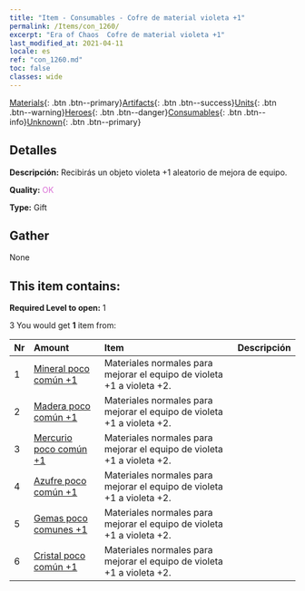 ```yaml
---
title: "Item - Consumables - Cofre de material violeta +1"
permalink: /Items/con_1260/
excerpt: "Era of Chaos  Cofre de material violeta +1"
last_modified_at: 2021-04-11
locale: es
ref: "con_1260.md"
toc: false
classes: wide
---
```

 [Materials](/es/Items/){: .btn .btn--primary}[Artifacts](/es/Items/Artifacts/){: .btn .btn--success}[Units](/es/Items/Units/){: .btn .btn--warning}[Heroes](/es/Items/Heroes/){: .btn .btn--danger}[Consumables](/es/Items/Consumables/){: .btn .btn--info}[Unknown](/es/Items/Unknown/){: .btn .btn--primary}

## Detalles
 **Descripción:** Recibirás un objeto violeta +1 aleatorio de mejora de equipo.

 **Quality:** <span style="color: #DA70D6">OK</span>

 **Type:** Gift

## Gather

  None

## This item contains:

 **Required Level to open:** 1

 3 You would get **1** item  from:

  | Nr | Amount |     Item    | Descripción |
  |:---|:-------|:------------|:-----------:|
  | 1 | [Mineral poco común +1](/es/Items/mat_40/) | Materiales normales para mejorar el equipo de violeta +1 a violeta +2. | 
  | 2 | [Madera poco común +1](/es/Items/mat_41/) | Materiales normales para mejorar el equipo de violeta +1 a violeta +2. | 
  | 3 | [Mercurio poco común +1](/es/Items/mat_42/) | Materiales normales para mejorar el equipo de violeta +1 a violeta +2. | 
  | 4 | [Azufre poco común +1](/es/Items/mat_43/) | Materiales normales para mejorar el equipo de violeta +1 a violeta +2. | 
  | 5 | [Gemas poco comunes +1](/es/Items/mat_44/) | Materiales normales para mejorar el equipo de violeta +1 a violeta +2. | 
  | 6 | [Cristal poco común +1](/es/Items/mat_45/) | Materiales normales para mejorar el equipo de violeta +1 a violeta +2. | 

